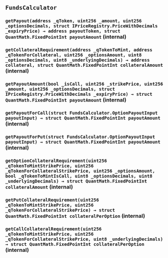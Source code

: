 ## `FundsCalculator`






### `getPayout(address _qToken, uint256 _amount, uint256 _optionsDecimals, struct IPriceRegistry.PriceWithDecimals _expiryPrice) → address payoutToken, struct QuantMath.FixedPointInt payoutAmount` (internal)





### `getCollateralRequirement(address _qTokenToMint, address _qTokenForCollateral, uint256 _optionsAmount, uint8 _optionsDecimals, uint8 _underlyingDecimals) → address collateral, struct QuantMath.FixedPointInt collateralAmount` (internal)





### `getPayoutAmount(bool _isCall, uint256 _strikePrice, uint256 _amount, uint256 _optionsDecimals, struct IPriceRegistry.PriceWithDecimals _expiryPrice) → struct QuantMath.FixedPointInt payoutAmount` (internal)





### `getPayoutForCall(struct FundsCalculator.OptionPayoutInput payoutInput) → struct QuantMath.FixedPointInt payoutAmount` (internal)





### `getPayoutForPut(struct FundsCalculator.OptionPayoutInput payoutInput) → struct QuantMath.FixedPointInt payoutAmount` (internal)





### `getOptionCollateralRequirement(uint256 _qTokenToMintStrikePrice, uint256 _qTokenForCollateralStrikePrice, uint256 _optionsAmount, bool _qTokenToMintIsCall, uint8 _optionsDecimals, uint8 _underlyingDecimals) → struct QuantMath.FixedPointInt collateralAmount` (internal)





### `getPutCollateralRequirement(uint256 _qTokenToMintStrikePrice, uint256 _qTokenForCollateralStrikePrice) → struct QuantMath.FixedPointInt collateralPerOption` (internal)





### `getCallCollateralRequirement(uint256 _qTokenToMintStrikePrice, uint256 _qTokenForCollateralStrikePrice, uint8 _underlyingDecimals) → struct QuantMath.FixedPointInt collateralPerOption` (internal)






